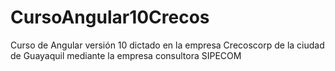 # CursoAngular10Crecos
Curso de Angular versión 10 dictado en la empresa Crecoscorp de la ciudad de Guayaquil mediante la empresa consultora SIPECOM
